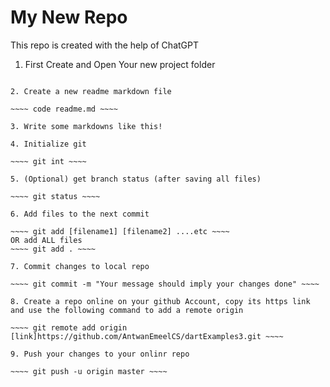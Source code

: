 # My New Repo

This repo is created with the help of ChatGPT

1. First Create and Open Your new project folder

~~~~ mkdir H:\AntwanEmeel\myDescendants\dartExamples3 ~~~~

2. Create a new readme markdown file

~~~~ code readme.md ~~~~

3. Write some markdowns like this!

4. Initialize git

~~~~ git int ~~~~

5. (Optional) get branch status (after saving all files)

~~~~ git status ~~~~

6. Add files to the next commit

~~~~ git add [filename1] [filename2] ....etc ~~~~
OR add ALL files
~~~~ git add . ~~~~

7. Commit changes to local repo

~~~~ git commit -m "Your message should imply your changes done" ~~~~

8. Create a repo online on your github Account, copy its https link and use the following command to add a remote origin

~~~~ git remote add origin [link]https://github.com/AntwanEmeelCS/dartExamples3.git ~~~~

9. Push your changes to your onlinr repo

~~~~ git push -u origin master ~~~~

